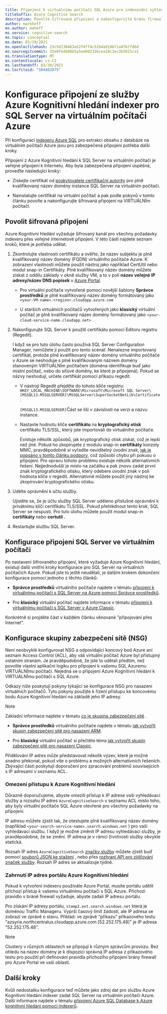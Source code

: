 ```yaml
---
title: Připojení k virtuálnímu počítači SQL Azure pro indexování vyhledávání
titleSuffix: Azure Cognitive Search
description: Povolte šifrovaná připojení a nakonfigurujte bránu firewall tak, aby povolovala připojení SQL Server na virtuálním počítači Azure z indexeru v Azure Kognitivní hledání.
author: markheff
ms.author: maheff
ms.service: cognitive-search
ms.topic: conceptual
ms.date: 03/19/2021
ms.openlocfilehash: 23c5d138463a52f4ff4c52b4a919b71a87b7fd6d
ms.sourcegitcommit: 32e0fedb80b5a5ed0d2336cea18c3ec3b5015ca1
ms.translationtype: MT
ms.contentlocale: cs-CZ
ms.lasthandoff: 03/30/2021
ms.locfileid: "104802875"
---
```

# <a name="configure-a-connection-from-an-azure-cognitive-search-indexer-to-sql-server-on-an-azure-vm"></a>Konfigurace připojení ze služby Azure Kognitivní hledání indexer pro SQL Server na virtuálním počítači Azure

Při konfiguraci [indexeru Azure SQL](search-howto-connecting-azure-sql-database-to-azure-search-using-indexers.md#faq) pro extrakci obsahu z databáze na virtuálním počítači Azure jsou pro zabezpečená připojení potřeba další kroky. 

Připojení z Azure Kognitivní hledání k SQL Server na virtuálním počítači je veřejné připojení k Internetu. Aby byla zabezpečená připojení úspěšná, proveďte následující kroky:

+ Získejte certifikát od [poskytovatele certifikační autority](https://en.wikipedia.org/wiki/Certificate_authority#Providers) pro plně kvalifikovaný název domény instance SQL Server na virtuálním počítači.

+ Nainstalujte certifikát na virtuální počítač a pak podle pokynů v tomto článku povolte a nakonfigurujte šifrovaná připojení na VIRTUÁLNÍm počítači.

## <a name="enable-encrypted-connections"></a>Povolit šifrovaná připojení

Azure Kognitivní hledání vyžaduje šifrovaný kanál pro všechny požadavky indexeru přes veřejné internetové připojení. V této části najdete seznam kroků, které je potřeba udělat.

1. Zkontrolujte vlastnosti certifikátu a ověřte, že název subjektu je plně kvalifikovaný název domény (FQDN) virtuálního počítače Azure. K zobrazení vlastností můžete použít nástroj jako například CertUtil nebo modul snap-in Certifikáty. Plně kvalifikovaný název domény můžete získat z oddílu základy v okně služby VM, a to v poli **název veřejné IP adresy/název DNS popisek** v [Azure Portal](https://portal.azure.com/).
  
   + Pro virtuální počítače vytvořené pomocí novější šablony **Správce prostředků** je plně kvalifikovaný název domény formátovaný jako `<your-VM-name>.<region>.cloudapp.azure.com`

   + U starších virtuálních počítačů vytvořených jako **klasický** virtuální počítač je plně kvalifikovaný název domény formátovaný jako `<your-cloud-service-name.cloudapp.net>` .

1. Nakonfigurujte SQL Server k použití certifikátu pomocí Editoru registru (Regedit). 

   I když se pro tuto úlohu často používá SQL Server Configuration Manager, nemůžete ji použít pro tento scénář. Nenalezne importovaný certifikát, protože plně kvalifikovaný název domény virtuálního počítače v Azure se neshoduje s plně kvalifikovaným názvem domény stanoveným VIRTUÁLNÍm počítačem (doména identifikuje buď jako místní počítač, nebo do síťové domény, ke které je připojená). Pokud se názvy neshodují, určete certifikát pomocí příkazu regedit.

   + V nástroji Regedit přejděte do tohoto klíče registru: `HKEY_LOCAL_MACHINE\SOFTWARE\Microsoft\Microsoft SQL Server\[MSSQL13.MSSQLSERVER]\MSSQLServer\SuperSocketNetLib\Certificate` .

     `[MSSQL13.MSSQLSERVER]`Část se liší v závislosti na verzi a názvu instance. 

   + Nastavte hodnotu klíče **certifikátu** na **kryptografický otisk** certifikátu TLS/SSL, který jste importovali do virtuálního počítače.

     Existuje několik způsobů, jak kryptografický otisk získat, což je lepší než jiné. Pokud ho zkopírujete z modulu snap-in **certifikáty** konzoly MMC, pravděpodobně si vyřadíte neviditelný úvodní znak, [jak je popsáno v tomto článku podpory](https://support.microsoft.com/kb/2023869/), což způsobí chybu při pokusu o připojení. Pro opravu tohoto problému existuje několik alternativních řešení. Nejjednodušší je místo na začátku a pak znovu zadat první znak kryptografického otisku, který odebere úvodní znak v poli hodnota klíče v regedit. Alternativně můžete použít jiný nástroj ke zkopírování kryptografického otisku.

1. Udělte oprávnění k účtu služby. 

    Ujistěte se, že je účtu služby SQL Server uděleno příslušné oprávnění k privátnímu klíči certifikátu TLS/SSL. Pokud přehlédnout tento krok, SQL Server se nespustí. Pro tuto úlohu můžete použít modul snap-in **certifikáty** nebo **certutil** .

1. Restartujte službu SQL Server.

## <a name="configure-sql-server-connectivity-in-the-vm"></a>Konfigurace připojení SQL Server ve virtuálním počítači

Po nastavení šifrovaného připojení, které vyžaduje Azure Kognitivní hledání, existují další vnitřní kroky konfigurace pro SQL Server na virtuálních počítačích Azure. Pokud jste to ještě neudělali, je dalším krokem dokončení konfigurace pomocí jednoho z těchto článků:

+ **Správce prostředků** virtuálního počítače najdete v tématu [připojení k virtuálnímu počítači s SQL Server na Azure pomocí Správce prostředků](../azure-sql/virtual-machines/windows/ways-to-connect-to-sql.md). 

+ Pro **klasický** virtuální počítač najdete informace v tématu [připojení k virtuálnímu počítači s SQL Server v Azure Classic](/previous-versions/azure/virtual-machines/windows/sqlclassic/virtual-machines-windows-classic-sql-connect).

Konkrétně si projděte část v každém článku věnované "připojování přes Internet".

## <a name="configure-the-network-security-group-nsg"></a>Konfigurace skupiny zabezpečení sítě (NSG)

Není neobvyklé konfigurovat NSG a odpovídající koncový bod Azure ani seznam Access Control (ACL), aby váš virtuální počítač Azure byl přístupný ostatním stranám. Je pravděpodobné, že jste to udělali předtím, než povolíte vlastní aplikační logiku pro připojení k vašemu SQL Azuremu VIRTUÁLNÍmu počítači. Nejedná se o připojení Azure Kognitivní hledání k VIRTUÁLNÍmu počítači s SQL Azure. 

Odkazy níže poskytují pokyny týkající se konfigurace NSG pro nasazení virtuálních počítačů. Tyto pokyny použijte k řízení přístupu ke koncovému bodu Azure Kognitivní hledání na základě jeho IP adresy.

> [!NOTE]
> Základní informace najdete v tématu [co je skupina zabezpečení sítě](../virtual-network/network-security-groups-overview.md) .

+ **Správce prostředků** virtuálního počítače najdete v tématu [jak vytvořit skupin zabezpečení sítě pro nasazení ARM](../virtual-network/tutorial-filter-network-traffic.md).

+ Pro **klasický** virtuální počítač si přečtěte téma [jak vytvořit skupin zabezpečení sítě pro nasazení Classic](/previous-versions/azure/virtual-network/virtual-networks-create-nsg-classic-ps).

Přidělování IP adres může představovat několik výzev, které je možné snadno překonat, pokud víte o problému a možných alternativních řešeních. Zbývající části poskytují doporučení pro zpracování problémů souvisejících s IP adresami v seznamu ACL.

### <a name="restrict-access-to-the-azure-cognitive-search"></a>Omezení přístupu k Azure Kognitivní hledání

Důrazně doporučujeme, abyste omezili přístup k IP adrese vaší vyhledávací služby a rozsahu IP adres `AzureCognitiveSearch` [](../virtual-network/service-tags-overview.md#available-service-tags) v seznamu ACL místo toho, aby byly virtuální počítače SQL Azure otevřené pro všechny požadavky na připojení.

IP adresu můžete zjistit tak, že otestujete plně kvalifikovaný název domény (například `<your-search-service-name>.search.windows.net` ) pro vaši vyhledávací službu. I když je možné změnit IP adresu vyhledávací služby, je pravděpodobné, že se změní. IP adresa je v rámci životnosti služby obvykle statická.

Rozsah IP adres `AzureCognitiveSearch` [značky služby](../virtual-network/service-tags-overview.md#available-service-tags) můžete zjistit buď pomocí [souborů JSON ke stažení](../virtual-network/service-tags-overview.md#discover-service-tags-by-using-downloadable-json-files) , nebo přes [rozhraní API pro zjišťování značek služby](../virtual-network/service-tags-overview.md#use-the-service-tag-discovery-api-public-preview). Rozsah IP adres se aktualizuje týdně.

### <a name="include-the-azure-cognitive-search-portal-ip-addresses"></a>Zahrnutí IP adres portálu Azure Kognitivní hledání

Pokud k vytvoření indexeru používáte Azure Portal, musíte portálu udělit příchozí přístup k vašemu virtuálnímu počítači s SQL Azure. Příchozí pravidlo v bráně firewall vyžaduje, abyste zadali IP adresu portálu.

Pro získání IP adresy portálu, `stamp2.ext.search.windows.net` která je doménou Traffic Manageru. Vyprší časový limit žádosti, ale IP adresa se zobrazí ve zprávě o stavu. Příklad: ve zprávě "příkazu" příkazového testu "azsyrie.northcentralus.cloudapp.azure.com [52.252.175.48]" je IP adresa "52.252.175.48".

> [!NOTE]
> Clustery v různých oblastech se připojují k různým správcům provozu. Bez ohledu na název domény je k dispozici správná IP adresa z příkazového testu pro použití při definování pravidla příchozího připojení brány firewall pro Azure Portal ve vaší oblasti.

## <a name="next-steps"></a>Další kroky

Kvůli nedostatku konfigurace teď můžete jako zdroj dat pro službu Azure Kognitivní hledání indexer zadat SQL Server na virtuálním počítači Azure. Další informace najdete v tématu [připojení Azure SQL Database k Azure kognitivní hledání pomocí indexerů](search-howto-connecting-azure-sql-database-to-azure-search-using-indexers.md).